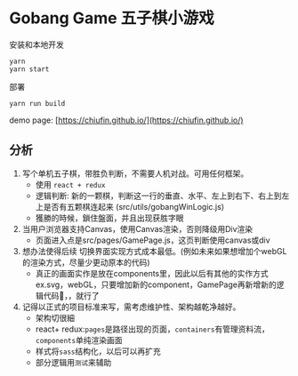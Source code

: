 # Gobang Game 五子棋小游戏

安装和本地开发
```
yarn
yarn start
```
部署
```
yarn run build
```
demo page: [https://chiufin.github.io/](https://chiufin.github.io/)

## 分析

1. 写个单机五子棋，带胜负判断，不需要人机对战。可用任何框架。
    - 使用 `react + redux`
    - 逻辑判断: 新的一颗棋，判断这一行的垂直、水平、左上到右下、右上到左上是否有五颗棋连起来 (src/utils/gobangWinLogic.js)
    - 獲勝的時候，鎖住盤面，并且出现获胜字眼
2. 当用户浏览器支持Canvas，使用Canvas渲染，否则降级用Div渲染
    - 页面进入点是src/pages/GamePage.js，这页判断使用canvas或div
3. 想办法使得后续 切换界面实现方式成本最低。(例如未来如果想增加个webGL的渲染方式，尽量少更动原本的代码)
    - 真正的画面实作是放在components里，因此以后有其他的实作方式ex.svg，webGL，只要增加新的component，GamePage再新增新的逻辑代码，，就行了
4. 记得​以正式的项目标准来写，需考虑维护性、架构越乾净越好。
    - 架构切很細
    - react+ redux:`pages`是路径出现的页面，`containers`有管理资料流，`components`单纯渲染画面
    - 样式将`sass`结构化，以后可以再扩充
    - 部分逻辑用`测试`来辅助